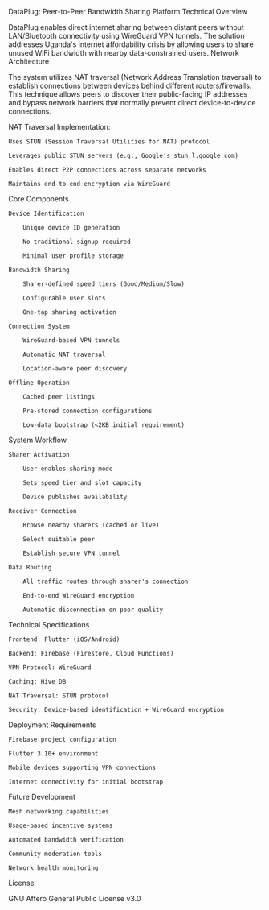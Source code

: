 DataPlug: Peer-to-Peer Bandwidth Sharing Platform
Technical Overview

DataPlug enables direct internet sharing between distant peers without LAN/Bluetooth connectivity using WireGuard VPN tunnels. The solution addresses Uganda's internet affordability crisis by allowing users to share unused WiFi bandwidth with nearby data-constrained users.
Network Architecture

The system utilizes NAT traversal (Network Address Translation traversal) to establish connections between devices behind different routers/firewalls. This technique allows peers to discover their public-facing IP addresses and bypass network barriers that normally prevent direct device-to-device connections.

NAT Traversal Implementation:

    Uses STUN (Session Traversal Utilities for NAT) protocol

    Leverages public STUN servers (e.g., Google's stun.l.google.com)

    Enables direct P2P connections across separate networks

    Maintains end-to-end encryption via WireGuard

Core Components

    Device Identification

        Unique device ID generation

        No traditional signup required

        Minimal user profile storage

    Bandwidth Sharing

        Sharer-defined speed tiers (Good/Medium/Slow)

        Configurable user slots

        One-tap sharing activation

    Connection System

        WireGuard-based VPN tunnels

        Automatic NAT traversal

        Location-aware peer discovery

    Offline Operation

        Cached peer listings

        Pre-stored connection configurations

        Low-data bootstrap (<2KB initial requirement)

System Workflow

    Sharer Activation

        User enables sharing mode

        Sets speed tier and slot capacity

        Device publishes availability

    Receiver Connection

        Browse nearby sharers (cached or live)

        Select suitable peer

        Establish secure VPN tunnel

    Data Routing

        All traffic routes through sharer's connection

        End-to-end WireGuard encryption

        Automatic disconnection on poor quality

Technical Specifications

    Frontend: Flutter (iOS/Android)

    Backend: Firebase (Firestore, Cloud Functions)

    VPN Protocol: WireGuard

    Caching: Hive DB

    NAT Traversal: STUN protocol

    Security: Device-based identification + WireGuard encryption

Deployment Requirements

    Firebase project configuration

    Flutter 3.10+ environment

    Mobile devices supporting VPN connections

    Internet connectivity for initial bootstrap

Future Development

    Mesh networking capabilities

    Usage-based incentive systems

    Automated bandwidth verification

    Community moderation tools

    Network health monitoring

License

GNU Affero General Public License v3.0